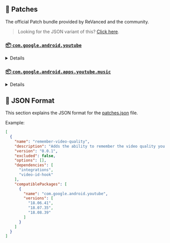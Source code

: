 ## 🧩 Patches

The official Patch bundle provided by ReVanced and the community.

> Looking for the JSON variant of this? [Click here](patches.json).

### [📦 `com.google.android.youtube`](https://play.google.com/store/apps/details?id=com.google.android.youtube)
<details>

| 💊 Patch | 📜 Description | 🏹 Target Version |
|:--------:|:--------------:|:-----------------:|
| `client-spoof` | Spoofs the YouTube client to prevent playback issues. | 18.08.39 |
| `custom-branding-icon-afn-blue` | Changes the YouTube launcher icon (Afn / Blue). | 18.08.39 |
| `custom-branding-icon-afn-red` | Changes the YouTube launcher icon (Afn / Red). | 18.08.39 |
| `custom-branding-icon-mmt` | Changes the YouTube launcher icon (MMT). | 18.08.39 |
| `custom-branding-icon-revancify` | Changes the YouTube launcher icon (Revancify). | 18.08.39 |
| `custom-branding-name` | Changes the YouTube launcher name to your choice (defaults to ReVanced Extended). | 18.08.39 |
| `custom-seekbar-color` | Change seekbar color in dark mode. | 18.08.39 |
| `custom-video-speed` | Adds more video speed options. | 18.08.39 |
| `default-video-quality` | Adds ability to set default video quality settings. | 18.08.39 |
| `default-video-speed` | Adds ability to set default video speed settings. | 18.08.39 |
| `disable-haptic-feedback` | Disable haptic feedback when swiping. | 18.08.39 |
| `enable-external-browser` | Open url outside the app in an external browser. | 18.08.39 |
| `enable-minimized-playback` | Enables minimized and background playback. | 18.08.39 |
| `enable-old-layout` | Spoof the YouTube client version to use the old layout. | 18.08.39 |
| `enable-old-quality-layout` | Enables the original quality flyout menu. | 18.08.39 |
| `enable-open-links-directly` | Skips over redirection URLs to external links. | 18.08.39 |
| `enable-seekbar-tapping` | Enables tap-to-seek on the seekbar of the video player. | 18.08.39 |
| `enable-tablet-miniplayer` | Enables the tablet mini player layout. | 18.08.39 |
| `enable-wide-searchbar` | Replaces the search icon with a wide search bar. This will hide the YouTube logo when active. | 18.08.39 |
| `force-premium-heading` | Forces premium heading on the home screen. | 18.08.39 |
| `force-vp9-codec` | Forces the VP9 codec for videos. | 18.08.39 |
| `header-switch` | Add switch to change header. | 18.08.39 |
| `hide-auto-captions` | Hide captions from being automatically enabled. | 18.08.39 |
| `hide-auto-player-popup-panels` | Hide automatic popup panels (playlist or live chat) on video player. | 18.08.39 |
| `hide-autoplay-button` | Hides the autoplay button in the video player. | 18.08.39 |
| `hide-button-container` | Adds the options to hide action buttons under a video. | 18.08.39 |
| `hide-captions-button` | Hides the captions button in the video player. | 18.08.39 |
| `hide-cast-button` | Hides the cast button in the video player. | 18.08.39 |
| `hide-channel-watermark` | Hides creator's watermarks on videos. | 18.08.39 |
| `hide-collapse-button` | Hides the collapse button in the video player. | 18.08.39 |
| `hide-comment-component` | Adds options to hide comment component under a video. | 18.08.39 |
| `hide-create-button` | Hides the create button in the navigation bar. | 18.08.39 |
| `hide-crowdfunding-box` | Hides the crowdfunding box between the player and video description. | 18.08.39 |
| `hide-email-address` | Hides the email address in the account switcher. | 18.08.39 |
| `hide-endscreen-cards` | Hides the suggested video cards at the end of a video in fullscreen. | 18.08.39 |
| `hide-endscreen-overlay` | Hide endscreen overlay on swipe controls. | 18.08.39 |
| `hide-filmstrip-overlay` | Hide flimstrip overlay on swipe controls. | 18.08.39 |
| `hide-floating-microphone` | Hide the floating microphone button above the keyboard. | 18.08.39 |
| `hide-flyout-panel` | Adds options to hide player settings flyout panel. | 18.08.39 |
| `hide-fullscreen-buttoncontainer` | Hides the button containers in fullscreen. | 18.08.39 |
| `hide-fullscreen-panels` | Hides video description and comments panel in fullscreen view. | 18.08.39 |
| `hide-general-ads` | Removes general ads. | 18.08.39 |
| `hide-info-cards` | Hides info-cards in videos. | 18.08.39 |
| `hide-live-chat-button` | Hides the live chat button in the video player. | 18.08.39 |
| `hide-mix-playlists` | Removes mix playlists from home feed and video player. | 18.08.39 |
| `hide-next-prev-button` | Hides the next prev button in the player controller. | 18.08.39 |
| `hide-pip-notification` | Disable pip notification when you first launch pip mode. | 18.08.39 |
| `hide-player-button-background` | Hide player button background. | 18.08.39 |
| `hide-player-overlay-filter` | Remove the dark filter layer from the player's background. | 18.08.39 |
| `hide-seekbar` | Hides the seekbar. | 18.08.39 |
| `hide-shorts-button` | Hides the shorts button in the navigation bar. | 18.08.39 |
| `hide-shorts-component` | Hides other Shorts components. | 18.08.39 |
| `hide-snackbar` | Hides the snackbar action popup. | 18.08.39 |
| `hide-startup-shorts-player` | Disables playing YouTube Shorts when launching YouTube. | 18.08.39 |
| `hide-stories` | Hides YouTube Stories shelf on the feed. | 18.08.39 |
| `hide-suggested-actions` | Hide the suggested actions bar inside the player. | 18.08.39 |
| `hide-time-stamp` | Hides the time counter above the seekbar. | 18.08.39 |
| `hide-tooltip-content` | Hides the tooltip box that appears on first install. | 18.08.39 |
| `hide-video-ads` | Removes ads in the video player. | 18.08.39 |
| `layout-switch` | Tricks the dpi to use some tablet/phone layouts. | 18.08.39 |
| `materialyou` | Enables MaterialYou theme for Android 12+ | 18.08.39 |
| `microg-support` | Allows YouTube ReVanced to run without root and under a different package name with Vanced MicroG. | 18.08.39 |
| `optimize-resource` | Removes duplicate resources from YouTube. | 18.08.39 |
| `overlay-buttons` | Add overlay buttons for ReVanced Extended. | 18.08.39 |
| `patch-options` | Create an options.toml file. | all |
| `return-youtube-dislike` | Shows the dislike count of videos using the Return YouTube Dislike API. | 18.08.39 |
| `settings` | Applies mandatory patches to implement ReVanced settings into the application. | 18.08.39 |
| `sponsorblock` | Integrates SponsorBlock which allows skipping video segments such as sponsored content. | 18.08.39 |
| `swipe-controls` | Adds volume and brightness swipe controls. | 18.08.39 |
| `switch-create-notification` | Switching the create button and notification button. | 18.08.39 |
| `theme` | Applies a custom theme (default: amoled). | 18.08.39 |
| `translations` | Add Crowdin translations for YouTube. | 18.08.39 |
</details>

### [📦 `com.google.android.apps.youtube.music`](https://play.google.com/store/apps/details?id=com.google.android.apps.youtube.music)
<details>

| 💊 Patch | 📜 Description | 🏹 Target Version |
|:--------:|:--------------:|:-----------------:|
| `background-play` | Enables playing music in the background. | all |
| `client-spoof-music` | Spoofs the YouTube Music client. | all |
| `custom-branding-music-afn-blue` | Changes the YouTube Music launcher icon (Afn / Blue). | all |
| `custom-branding-music-afn-red` | Changes the YouTube Music launcher icon (Afn / Red). | all |
| `custom-branding-music-mmt` | Changes the YouTube Music launcher icon to your choice (MMT). | all |
| `custom-branding-music-revancify` | Changes the YouTube Music launcher icon to your choice (Revancify). | all |
| `enable-black-navbar` | Sets the navigation bar color to black. | all |
| `enable-color-match-player` | Matches the fullscreen player color with the minimized one. | all |
| `enable-force-minimized-player` | Permanently keep player minimized even if another track is played. | all |
| `enable-force-shuffle` | Enable force shuffle even if another track is played. | all |
| `enable-opus-codec` | Enable opus codec when playing audio. | all |
| `enable-tablet-mode` | Enable landscape mode on phone. | all |
| `enable-zen-mode` | Adds a grey tint to the video player to reduce eye strain. | all |
| `exclusive-audio-playback` | Enables the option to play music without video. | all |
| `hide-compact-header` | Hides the music category bar at the top of the homepage. | all |
| `hide-get-premium` | Removes all "Get Premium" evidences from the avatar menu. | all |
| `hide-music-ads` | Removes ads in the music player. | all |
| `hide-music-cast-button` | Hides the cast button in the video player and header. | all |
| `hide-playlist-card` | Hides the playlist card from homepage. | all |
| `hide-taste-builder` | Removes the "Tell us which artists you like" card from the home screen. | all |
| `hide-upgrade-button` | Removes the upgrade tab from the pivot bar. | all |
| `minimized-playback-music` | Enables minimized playback on Kids music. | all |
| `music-microg-support` | Allows YouTube Music ReVanced to run without root and under a different package name. | all |
| `music-settings` | Adds settings for ReVanced to YouTube Music. | all |
| `optimize-resource-music` | Remove unnecessary resources. | all |
| `patch-options` | Create an options.toml file. | all |
| `translations-music` | Add Crowdin translations for YouTube Music. | all |
</details>



## 📝 JSON Format

This section explains the JSON format for the [patches.json](patches.json) file.

Example:

```json
[
  {
    "name": "remember-video-quality",
    "description": "Adds the ability to remember the video quality you chose in the video quality flyout.",
    "version": "0.0.1",
    "excluded": false,
    "options": [],
    "dependencies": [
      "integrations",
      "video-id-hook"
    ],
    "compatiblePackages": [
      {
        "name": "com.google.android.youtube",
        "versions": [
          "18.06.41",
          "18.07.35",
          "18.08.39"
        ]
      }
    ]
  }
]
```
